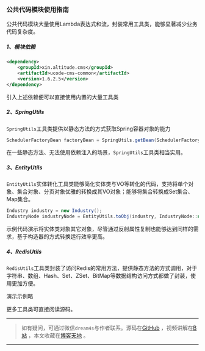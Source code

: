 ### 公共代码模块使用指南
公共代码模块大量使用Lambda表达式和流，封装常用工具类，能够显著减少业务代码复杂度。

##### 1、模块依赖
```xml
<dependency>
    <groupId>xin.altitude.cms</groupId>
    <artifactId>ucode-cms-common</artifactId>
    <version>1.6.2.5</version>
</dependency>
```
引入上述依赖便可以直接使用内置的大量工具类

##### 2、SpringUtils
`SpringUtils`工具类提供以静态方法的方式获取Spring容器对象的能力
```java
SchedulerFactoryBean factoryBean = SpringUtils.getBean(SchedulerFactoryBean.class);
```
在一些静态方法、无法使用依赖注入的场景，`SpringUtils`工具类相当实用。

##### 3、EntityUtils
`EntityUtils`实体转化工具类能够简化实体类与VO等转化的代码，支持将单个对象、集合对象、分页对象优雅的转换成其VO对象；能够将集合转换成Set集合、Map集合。

```java
Industry industry = new Industry();
IndustryNode industryNode = EntityUtils.toObj(industry, IndustryNode::new);
```
示例代码演示将实体类对象其它对象，尽管通过反射属性复制也能够达到同样的需求，基于构造器的方式转换运行效率更高。

##### 4、RedisUtils
`RedisUtils`工具类封装了访问Redis的常用方法，提供静态方法的方式调用，对于字符串、数组、Hash、Set、ZSet、BitMap等数据结构访问方式都做了封装，使用更加方便。

演示示例略

更多工具类可直接阅读源码。


---
> 如有疑问，可通过微信`dream4s`与作者联系。源码在[GitHub](https://gitee.com/decsa) ，视频讲解在[B站](https://space.bilibili.com/1936685014) ，本文收藏在[博客天地](http://www.altitude.xin) 。
---
